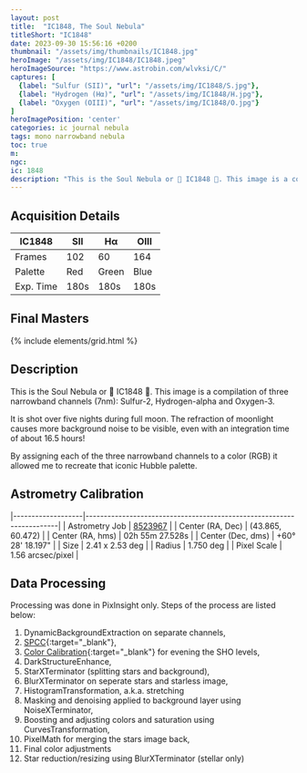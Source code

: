 ```yaml
---
layout: post
title:  "IC1848, The Soul Nebula"
titleShort: "IC1848"
date: 2023-09-30 15:56:16 +0200
thumbnail: "/assets/img/thumbnails/IC1848.jpg"
heroImage: "/assets/img/IC1848/IC1848.jpeg"
heroImageSource: "https://www.astrobin.com/wlvksi/C/"
captures: [
  {label: "Sulfur (SII)", "url": "/assets/img/IC1848/S.jpg"},
  {label: "Hydrogen (Hα)", "url": "/assets/img/IC1848/H.jpg"},
  {label: "Oxygen (OIII)", "url": "/assets/img/IC1848/O.jpg"}
]
heroImagePosition: 'center'
categories: ic journal nebula
tags: mono narrowband nebula
toc: true
m:
ngc: 
ic: 1848
description: "This is the Soul Nebula or 👻 IC1848 👻. This image is a compilation of three narrowband channels (7nm): Sulfur-2, Hydrogen-alpha and Oxygen-3."
---
```

## Acquisition Details

| IC1848    | SII  | Hα    | OIII |
|-----------|------|-------|------|
| Frames    | 102  | 60    | 164  |
| Palette   | Red  | Green | Blue |
| Exp. Time | 180s | 180s  | 180s |

## Final Masters

{% include elements/grid.html %}

## Description

This is the Soul Nebula or 👻 IC1848 👻. This image is a compilation of three narrowband channels (7nm): Sulfur-2, Hydrogen-alpha and Oxygen-3. 

It is shot over five nights during full moon. The refraction of moonlight causes more background noise to be visible, even with an integration time of about 16.5 hours! 

By assigning each of the three narrowband channels to a color (RGB) it allowed me to recreate that iconic Hubble palette.

## Astrometry Calibration

|-------------------|----------------------------------------------------------------------|
| Astrometry Job    | [8523967](https://nova.astrometry.net/user_images/8682486#annotated) |
| Center (RA, Dec)  | (43.865, 60.472)                                                    |
| Center (RA, hms)  | 02h 55m 27.528s                                                      |
| Center (Dec, dms) | +60° 28' 18.197"                                                     |
| Size              | 2.41 x 2.53 deg                                                      |
| Radius            | 1.750 deg                                                           |
| Pixel Scale       | 1.56 arcsec/pixel                                                    |

## Data Processing

Processing was done in PixInsight only. Steps of the process are listed below:

1. DynamicBackgroundExtraction on separate channels,
2. [SPCC](https://pixinsight.com/doc/docs/SPCC/SPCC.html#__Applying_SPCC_to_Narrowband_Images__){:target="_blank"},
3. [Color Calibration](https://pixinsight.com/doc/tools/ColorCalibration/ColorCalibration.html){:target="_blank"} for evening the SHO levels, 
4. DarkStructureEnhance,
5. StarXTerminator (splitting stars and background),
6. BlurXTerminator on seperate stars and starless image,
7. HistogramTransformation, a.k.a. stretching
7. Masking and denoising applied to background layer using NoiseXTerminator,
8. Boosting and adjusting colors and saturation using CurvesTransformation,
9. PixelMath for merging the stars image back,
10. Final color adjustments
11. Star reduction/resizing using BlurXTerminator (stellar only)


